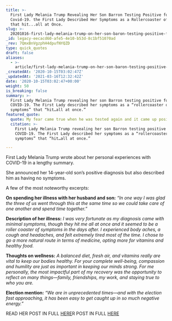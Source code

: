 ```yaml
---
title: >-
  First Lady Melania Trump Revealing Her Son Barron Testing Positive for
  Covid-19. the First Lady Described Her Symptoms as a Rollercoaster of Symptoms
  that hit...all at Once.
slug: >-
  20201016-first-lady-melania-trump-on-her-son-baron-testing-positive-for-covid-19-the-first-lady-described-her-symptoms-as-a-rollercoaster-of-symptoms-that-hit-all-at-once
_id: legacy-eecacd60-afe5-4e10-b53d-8c1bf51070ad
_rev: 7QmxBnVgzphH4dpufNYQZD
type: quick_quotes
draft: false
aliases:
  - >-
    article/first-lady-melania-trump-on-her-son-baron-testing-positive-for-covid-19-the-first-lady-described-her-symptoms-as-a-rollercoaster-of-symptoms-that-hit-all-at-once/
_createdAt: '2020-10-15T03:02:47Z'
_updatedAt: '2021-03-16T12:32:42Z'
date: '2020-10-15T03:02:47+00:00'
weight: 50
is_breaking: false
summary: >-
  First Lady Melania Trump revealing her son Barron testing positive for
  COVID-19. The First Lady described her symptoms as a “rollercoaster of
  symptoms” that “hit…all at once.”
featured_quote:
  quote: My fear came true when he was tested again and it came up positive.
  citation: >-
    First Lady Melania Trump revealing her son Barron testing positive for
    COVID-19. The First Lady described her symptoms as a “rollercoaster of
    symptoms” that “hit…all at once.”

---
```

First Lady Melania Trump wrote about her personal experiences with COVID-19 in a lengthy summary.

She announced her 14-year-old son’s positive diagnosis but also described him as having no symptoms.

A few of the most noteworthy excerpts:

**On spending her illness with her husband and son:** _“In one way I was glad the three of us went through this at the same time so we could take care of one another and spend time together.”_

**Description of her illness:** _I was very fortunate as my diagnosis came with minimal symptoms, though they hit me all at once and it seemed to be a roller coaster of symptoms in the days after. I experienced body aches, a cough and headaches, and felt extremely tired most of the time. I chose to go a more natural route in terms of medicine, opting more for vitamins and healthy food._

**Thoughts on wellness:** _A balanced diet, fresh air, and vitamins really are vital to keep our bodies healthy. For your complete well-being, compassion and humility are just as important in keeping our minds strong. For me personally, the most impactful part of my recovery was the opportunity to reflect on many things—family, friendships, my work, and staying true to who you are._

**Election mention:** _“We are in unprecedented times—and with the election fast approaching, it has been easy to get caught up in so much negative energy.”_

READ HER POST IN FULL [HERE](https://www.whitehouse.gov/articles/first-lady-melania-trump-personal-experience-covid-19/)R POST IN FULL [HERE](https://www.whitehouse.gov/articles/first-lady-melania-trump-personal-experience-covid-19/)